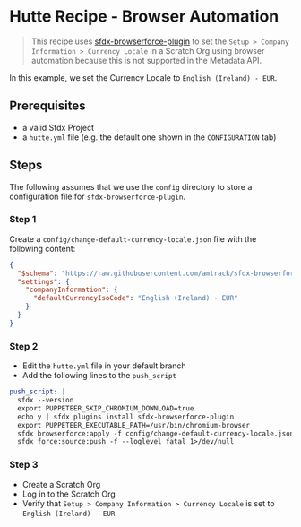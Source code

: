 # Hutte Recipe - Browser Automation

> This recipe uses [sfdx-browserforce-plugin](https://github.com/amtrack/sfdx-browserforce-plugin) to set the `Setup > Company Information > Currency Locale` in a Scratch Org using browser automation because this is not supported in the Metadata API.

In this example, we set the Currency Locale to `English (Ireland) - EUR`.

## Prerequisites

- a valid Sfdx Project
- a `hutte.yml` file (e.g. the default one shown in the `CONFIGURATION` tab)

## Steps

The following assumes that we use the `config` directory to store a configuration file for `sfdx-browserforce-plugin`.

### Step 1

Create a `config/change-default-currency-locale.json` file with the following content:

```json
{
  "$schema": "https://raw.githubusercontent.com/amtrack/sfdx-browserforce-plugin/master/src/plugins/schema.json",
  "settings": {
    "companyInformation": {
      "defaultCurrencyIsoCode": "English (Ireland) - EUR"
    }
  }
}
```

### Step 2

- Edit the `hutte.yml` file in your default branch
- Add the following lines to the `push_script`

```yaml
push_script: |
  sfdx --version
  export PUPPETEER_SKIP_CHROMIUM_DOWNLOAD=true
  echo y | sfdx plugins install sfdx-browserforce-plugin
  export PUPPETEER_EXECUTABLE_PATH=/usr/bin/chromium-browser
  sfdx browserforce:apply -f config/change-default-currency-locale.json
  sfdx force:source:push -f --loglevel fatal 1>/dev/null
```

### Step 3

- Create a Scratch Org
- Log in to the Scratch Org
- Verify that `Setup > Company Information > Currency Locale` is set to `English (Ireland) - EUR`
